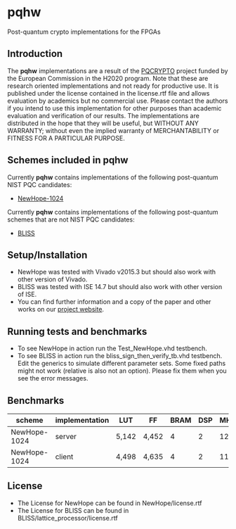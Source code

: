 # pqhw
Post-quantum crypto implementations for the FPGAs

## Introduction
The **pqhw** implementations are a result of the [PQCRYPTO](https://pqcrypto.eu.org) project funded by the European Commission in the H2020 program. Note that these are research oriented implementations and not ready for productive use. It is published under the license contained in the license.rtf file and allows evaluation by academics but no commercial use. Please contact the authors if you intend to use this implementation for other purposes than academic evaluation and verification of our results. The implementations are distributed in the hope that they will be useful, but WITHOUT ANY WARRANTY; without even the implied warranty of MERCHANTABILITY or FITNESS FOR A PARTICULAR PURPOSE. 

## Schemes included in pqhw
Currently **pqhw** contains implementations of the following post-quantum NIST PQC candidates:
* [NewHope-1024](https://newhopecrypto.org)

Currently **pqhw** contains implementations of the following post-quantum schemes that are not NIST PQC candidates:
* [BLISS](http://bliss.di.ens.fr/)

## Setup/Installation
* NewHope was tested with Vivado v2015.3 but should also work with other version of Vivado.
* BLISS was tested with ISE 14.7 but should also work with other version of ISE.
* You can find further information and a copy of the paper and other works on our [project website](http://http://www.seceng.rub.de/research/projects/pqc/).

## Running tests and benchmarks
* To see NewHope in action run the Test_NewHope.vhd testbench.
* To see BLISS in action run the bliss_sign_then_verify_tb.vhd testbench. Edit the generics to simulate different parameter sets. Some fixed paths might not work (relative is also not an option). Please fix them when you see the error messages. 

## Benchmarks
| scheme | implementation | LUT | FF | BRAM | DSP | MHz | Cycles
| ------ | ---------- | ------------- | ----- | ----- | ----- | ----- | -----------|
| NewHope-1024 | server | 5,142 |  4,452 | 4 | 2 | 125 | 171,124 |
| NewHope-1024 | client | 4,498 |  4,635 | 4 | 2 | 117 | 179,292 |

## License
* The License for NewHope can be found in NewHope/license.rtf
* The License for BLISS can be found in BLISS/lattice_processor/license.rtf